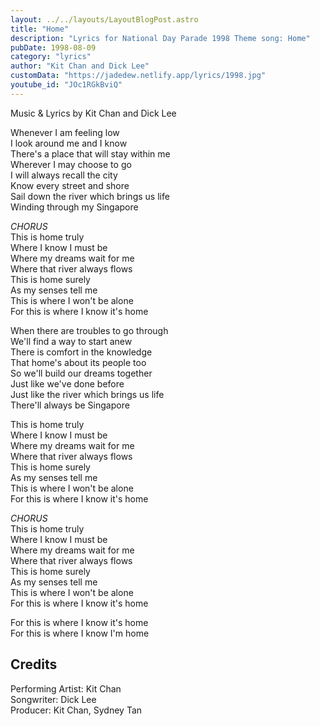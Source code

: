 ```yaml
---
layout: ../../layouts/LayoutBlogPost.astro
title: "Home"
description: "Lyrics for National Day Parade 1998 Theme song: Home"
pubDate: 1998-08-09
category: "lyrics"
author: "Kit Chan and Dick Lee"
customData: "https://jadedew.netlify.app/lyrics/1998.jpg"
youtube_id: "JOc1RGkBviQ"
---
```


Music & Lyrics by Kit Chan and Dick Lee

Whenever I am feeling low  
I look around me and I know  
There's a place that will stay within me  
Wherever I may choose to go  
I will always recall the city  
Know every street and shore  
Sail down the river which brings us life  
Winding through my Singapore

_CHORUS_  
This is home truly  
Where I know I must be  
Where my dreams wait for me  
Where that river always flows  
This is home surely  
As my senses tell me  
This is where I won't be alone  
For this is where I know it's home

When there are troubles to go through  
We'll find a way to start anew  
There is comfort in the knowledge  
That home's about its people too  
So we'll build our dreams together  
Just like we've done before  
Just like the river which brings us life  
There'll always be Singapore

This is home truly  
Where I know I must be  
Where my dreams wait for me  
Where that river always flows  
This is home surely  
As my senses tell me  
This is where I won't be alone  
For this is where I know it's home

_CHORUS_  
This is home truly  
Where I know I must be  
Where my dreams wait for me  
Where that river always flows  
This is home surely  
As my senses tell me  
This is where I won't be alone  
For this is where I know it's home

For this is where I know it's home  
For this is where I know I'm home

## Credits

Performing Artist: Kit Chan  
Songwriter: Dick Lee  
Producer: Kit Chan, Sydney Tan
